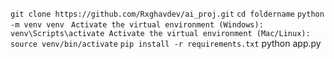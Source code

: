 `git clone https://github.com/Rxghavdev/ai_proj.git`
`cd foldername`
`python -m venv venv
`
`Activate the virtual environment (Windows):
venv\Scripts\activate
Activate the virtual environment (Mac/Linux):
source venv/bin/activate`
`pip install -r requirements.txt`
python app.py

